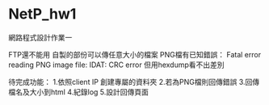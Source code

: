 # NetP_hw1
網路程式設計作業一

FTP還不能用
自製的部份可以傳任意大小的檔案
PNG檔有已知錯誤：
Fatal error reading PNG image file: IDAT: CRC error
但用hexdump看不出差別


待完成功能：
1.依照client IP 創建專屬的資料夾
2.若為PNG檔則回傳錯誤
3.回傳檔名及大小到html
4.紀錄log
5.設計回傳頁面
